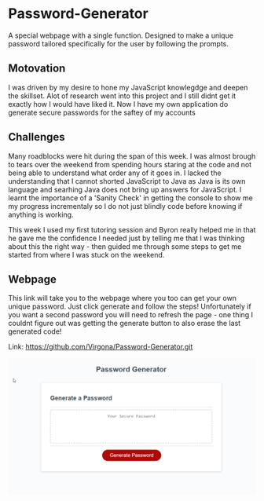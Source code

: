 # Password-Generator

A special webpage with a single function. Designed to make a unique password tailored specifically for the user by following the prompts.

## Motovation

I was driven by my desire to hone my JavaScript knowlegdge and deepen the skillset. Alot of research went into this project and I still didnt get it exactly how I would have liked it.
Now I have my own application do generate secure passwords for the saftey of my accounts

## Challenges

Many roadblocks were hit during the span of this week. I was almost brough to tears over the weekend from spending hours staring at the code and not being able to understand what order any of it goes in. I lacked the understanding that I cannot shorted JavaScript to Java as Java is its own language and searhing Java does not bring up answers for JavaScript.
I learnt the importance of a 'Sanity Check' in getting the console to show me my progress incrementaly so I do not just blindly code before knowing if anything is working.

This week I used my first tutoring session and Byron really helped me in that he gave me the confidence I needed just by telling me that I was thinking about this the right way - then guided me through some steps to get me started from where I was stuck on the weekend. 

## Webpage

This link will take you to the webpage where you too can get your own unique password. Just click generate and follow the steps! 
Unfortunately if you want a second password you will need to refresh the page - one thing I couldnt figure out was getting the generate button to also erase the last generated code!

Link: https://github.com/Virgona/Password-Generator.git

![Password Generator](./passwordGenerator.png)